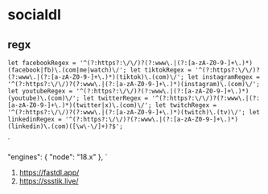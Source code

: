 # socialdl
 
## regx
`
    let facebookRegex = '^(?:https?:\/\/)?(?:www\.|(?:[a-zA-Z0-9-]+\.)*)(facebook|fb)\.(com|me|watch)\/';
    let tiktokRegex = '^(?:https?:\/\/)?(?:www\.|(?:[a-zA-Z0-9-]+\.)*)(tiktok)\.(com)\/';
    let instagramRegex = '^(?:https?:\/\/)?(?:www\.|(?:[a-zA-Z0-9-]+\.)*)(instagram)\.(com)\/';
    let youtubeRegex = '^(?:https?:\/\/)?(?:www\.|(?:[a-zA-Z0-9-]+\.)*)(youtube)\.(com)\/';
    let twitterRegex = '^(?:https?:\/\/)?(?:www\.|(?:[a-zA-Z0-9-]+\.)*)(twitter|x)\.(com)\/';
    let twitchRegex = '^(?:https?:\/\/)?(?:www\.|(?:[a-zA-Z0-9-]+\.)*)(twitch)\.(tv)\/';
    let linkedinRegex = '^(?:https?:\/\/)?(?:www\.|(?:[a-zA-Z0-9-]+\.)*)(linkedin)\.(com)([\w\-\/]+)?$';
`


`

"engines": {
    "node": "18.x"
  },
  `


1. https://fastdl.app/
2. https://ssstik.live/
